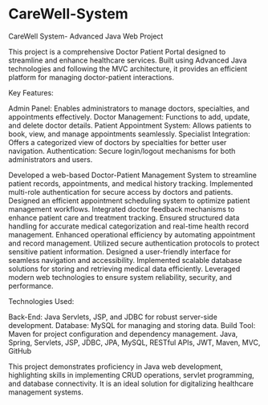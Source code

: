 # CareWell-System
CareWell System- Advanced Java Web Project

This project is a comprehensive Doctor Patient Portal designed to streamline and enhance healthcare services. Built using Advanced Java technologies and following the MVC architecture, it provides an efficient platform for managing doctor-patient interactions.

Key Features:

Admin Panel: Enables administrators to manage doctors, specialties, and appointments effectively.
Doctor Management: Functions to add, update, and delete doctor details.
Patient Appointment System: Allows patients to book, view, and manage appointments seamlessly.
Specialist Integration: Offers a categorized view of doctors by specialties for better user navigation.
Authentication: Secure login/logout mechanisms for both administrators and users.


Developed a web-based Doctor-Patient Management System to streamline patient records, appointments, and medical history tracking.
Implemented multi-role authentication for secure access by doctors and patients.
Designed an efficient appointment scheduling system to optimize patient management workflows.
Integrated doctor feedback mechanisms to enhance patient care and treatment tracking.
Ensured structured data handling for accurate medical categorization and real-time health record management.
Enhanced operational efficiency by automating appointment and record management.
Utilized secure authentication protocols to protect sensitive patient information.
Designed a user-friendly interface for seamless navigation and accessibility.
Implemented scalable database solutions for storing and retrieving medical data efficiently.
Leveraged modern web technologies to ensure system reliability, security, and performance.


Technologies Used:

Back-End: Java Servlets, JSP, and JDBC for robust server-side development.
Database: MySQL for managing and storing data.
Build Tool: Maven for project configuration and dependency management.
Java, Spring, Servlets, JSP, JDBC, JPA, MySQL, RESTful APIs, JWT, Maven, MVC, GitHub

This project demonstrates proficiency in Java web development, highlighting skills in implementing CRUD operations, servlet programming, and database connectivity. It is an ideal solution for digitalizing healthcare management systems.
